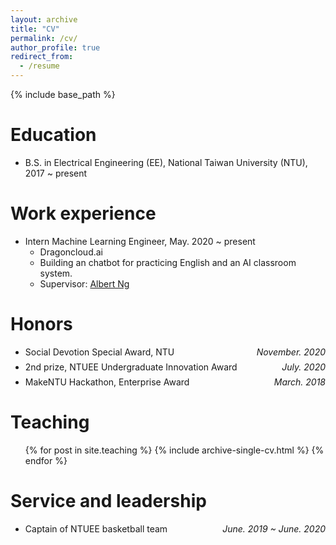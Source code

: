 ```yaml
---
layout: archive
title: "CV"
permalink: /cv/
author_profile: true
redirect_from:
  - /resume
---
```


{% include base_path %}

Education
======
* B.S. in Electrical Engineering (EE), National Taiwan University (NTU), 2017 ~ present

Work experience
======
* Intern Machine Learning Engineer, May. 2020 ~ present
  * Dragoncloud.ai
  * Building an chatbot for practicing English and an AI classroom system.
  * Supervisor: [Albert Ng](https://www.linkedin.com/in/albert-ng-3b683a29/)



Honors
======

- <p style="display: flex; flex-direction: row; justify-content: space-between; margin: 0 0 0.5em;"><span style="flex: 0 0 auto">Social Devotion Special Award, NTU</span> <span style="flex:  0 0 auto"><i>November. 2020</i></span></p>

- <p style="display: flex; flex-direction: row; justify-content: space-between; margin: 0 0 0.5em;"><span style="flex: 0 0 auto">2nd prize, NTUEE Undergraduate Innovation Award</span> <span style="flex:  0 0 auto"><i>July. 2020</i></span></p>
- <p style="display: flex; flex-direction: row; justify-content: space-between; margin: 0 0 0.5em;"><span style="flex: 0 0 auto">MakeNTU Hackathon, Enterprise Award</span> <span style="flex:  0 0 auto"><i>March. 2018</i></span></p>




Teaching
======
  <ul>{% for post in site.teaching %}
    {% include archive-single-cv.html %}
  {% endfor %}</ul>

Service and leadership
======
- <p style="display: flex; flex-direction: row; justify-content: space-between; margin: 0 0 0.5em;"><span style="flex: 0 0 auto">Captain of NTUEE basketball team</span> <span style="flex:  0 0 auto"><i>June. 2019 ~ June. 2020</i></span></p>

